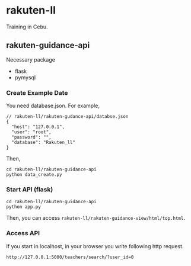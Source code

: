 # rakuten-ll
Training in Cebu.
## rakuten-guidance-api
Necessary package

- flask
- pymysql

### Create Example Date
You need database.json. For example,
```
// rakuten-ll/rakuten-gudance-api/databse.json
{
  "host": "127.0.0.1",
  "user": "root",
  "password": "",
  "database": "Rakuten_ll"
}
```
Then, 
```
cd rakuten-ll/rakuten-guidance-api
python data_create.py
```

### Start API (flask)

```
cd rakuten-ll/rakuten-guidance-api
python app.py
```
Then, you can access `rakuten-ll/rakuten-guidance-view/html/top.html`.
### Access API
If you start in localhost, in your browser you write following http request.
```
http://127.0.0.1:5000/teachers/search/?user_id=0 
```